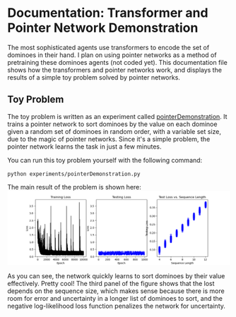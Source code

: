 # Documentation: Transformer and Pointer Network Demonstration

The most sophisticated agents use transformers to encode the set of dominoes
in their hand. I plan on using pointer networks as a method of pretraining
these dominoes agents (not coded yet). This documentation file shows how the
transformers and pointer networks work, and displays the results of a simple
toy problem solved by pointer networks. 

## Toy Problem
The toy problem is written as an experiment called 
[pointerDemonstration](../experiments/pointerDemonstration.py). It trains a
pointer network to sort dominoes by the value on each dominoe given a random
set of dominoes in random order, with a variable set size, due to the magic of
pointer networks. Since it's a simple problem, the pointer network learns the
task in just a few minutes. 

You can run this toy problem yourself with the following command:
```
python experiments/pointerDemonstration.py
```

The main result of the problem is shown here: 
![pointer toy figure](media/pointerDemonstration.png)

As you can see, the network quickly learns to sort dominoes by their value 
effectively. Pretty cool! The third panel of the figure shows that the lost 
depends on the sequence size, which makes sense because there is more room 
for error and uncertainty in a longer list of dominoes to sort, and the 
negative log-likelihood loss function penalizes the network for uncertainty. 


